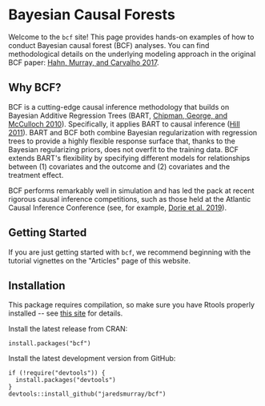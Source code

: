 # Bayesian Causal Forests

Welcome to the `bcf` site! This page provides hands-on examples of how to conduct Bayesian causal forest (BCF) analyses. You can find methodological details on the underlying modeling approach in the original BCF paper: [Hahn, Murray, and Carvalho 2017](https://arxiv.org/pdf/1706.09523.pdf).

## Why BCF?

BCF is a cutting-edge causal inference methodology that builds on Bayesian Additive Regression Trees (BART, [Chipman, George, and McCulloch 2010](https://projecteuclid.org/euclid.aoas/1273584455)). Specifically, it applies BART to causal inference ([Hill 2011](https://www.tandfonline.com/doi/abs/10.1198/jcgs.2010.08162)). BART and BCF both combine Bayesian regularization with regression trees to provide a highly flexible response surface that, thanks to the Bayesian regularizing priors, does not overfit to the training data. BCF extends BART's flexibility by specifying different models for relationships between (1) covariates and the outcome and (2) covariates and the treatment effect. 

BCF performs remarkably well in simulation and has led the pack at recent rigorous causal inference competitions, such as those held at the Atlantic Causal Inference Conference (see, for example, [Dorie et al. 2019](https://projecteuclid.org/euclid.ss/1555056030)).

## Getting Started

If you are just getting started with `bcf`, we recommend beginning with the tutorial vignettes on the "Articles" page of this website.

## Installation

This package requires compilation, so make sure you have Rtools properly installed -- see [this site](https://cran.r-project.org/bin/windows/Rtools/) for details.

Install the latest release from CRAN:

```{r}
install.packages("bcf")
```

Install the latest development version from GitHub:

```{r}
if (!require("devtools")) {
  install.packages("devtools")
}
devtools::install_github("jaredsmurray/bcf")
```